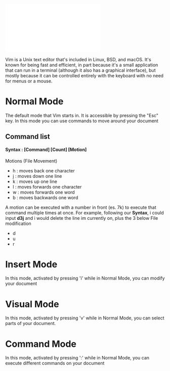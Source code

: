 ![Vim Cheat Sheet](vim_cheat_sheet.pdf)

Vim is a Unix text editor that's included in Linux, BSD, and macOS. It's known for being fast and efficient, in part because it's a small application that can run in a terminal (although it also has a graphical interface), but mostly because it can be controlled entirely with the keyboard with no need for menus or a mouse.

# Normal Mode
The default mode that Vim starts in. It is accessible by pressing the "Esc" key. In this mode you can use commands to move around your document 

## Command list
#### Syntax : [Command] [Count] [Motion] 
Motions (File Movement)
 - h : moves back one character
 - j : moves down one line
 - k : moves up one line
 - l : moves forwards one character
 - w : moves forwards one word
 - b : moves backwards one word 

A motion can be executed with a number in front (es. 7k) to execute that command multiple times at once. For example, following our **Syntax**, i could input **d3j** and i would delete the line im currently on, plus the 3 below
File modification
 - d
 - u
 - r

# Insert Mode
In this mode, activated by pressing 'i' while in Normal Mode, you can modify your document
# Visual Mode
In this mode, activated by pressing 'v' while in Normal Mode, you can select parts of your document.
# Command Mode
In this mode, activated by pressing ':' while in Normal Mode, you can execute different commands on your document 
